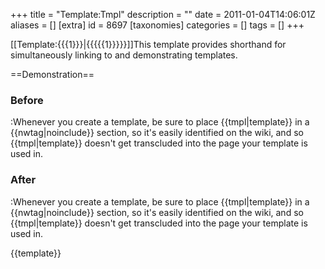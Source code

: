 +++
title = "Template:Tmpl"
description = ""
date = 2011-01-04T14:06:01Z
aliases = []
[extra]
id = 8697
[taxonomies]
categories = []
tags = []
+++

<includeonly><span class=wikicode>[[Template:{{{1}}}|<nowiki>{{</nowiki>{{{1}}}<nowiki>}}</nowiki>]]</span></includeonly><noinclude>This template provides shorthand for simultaneously linking to and demonstrating templates.

==Demonstration==

### Before

:<nowiki>Whenever you create a template, be sure to place {{tmpl|template}} in a {{nwtag|noinclude}} section, so it's easily identified on the wiki, and so {{tmpl|template}} doesn't get transcluded into the page your template is used in.</nowiki>

### After

:Whenever you create a template, be sure to place {{tmpl|template}} in a {{nwtag|noinclude}} section, so it's easily identified on the wiki, and so {{tmpl|template}} doesn't get transcluded into the page your template is used in.

{{template}}</noinclude>
